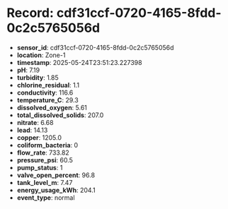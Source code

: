 # Record: cdf31ccf-0720-4165-8fdd-0c2c5765056d

- **sensor_id**: cdf31ccf-0720-4165-8fdd-0c2c5765056d
- **location**: Zone-1
- **timestamp**: 2025-05-24T23:51:23.227398
- **pH**: 7.19
- **turbidity**: 1.85
- **chlorine_residual**: 1.1
- **conductivity**: 116.6
- **temperature_C**: 29.3
- **dissolved_oxygen**: 5.61
- **total_dissolved_solids**: 207.0
- **nitrate**: 6.68
- **lead**: 14.13
- **copper**: 1205.0
- **coliform_bacteria**: 0
- **flow_rate**: 733.82
- **pressure_psi**: 60.5
- **pump_status**: 1
- **valve_open_percent**: 96.8
- **tank_level_m**: 7.47
- **energy_usage_kWh**: 204.1
- **event_type**: normal